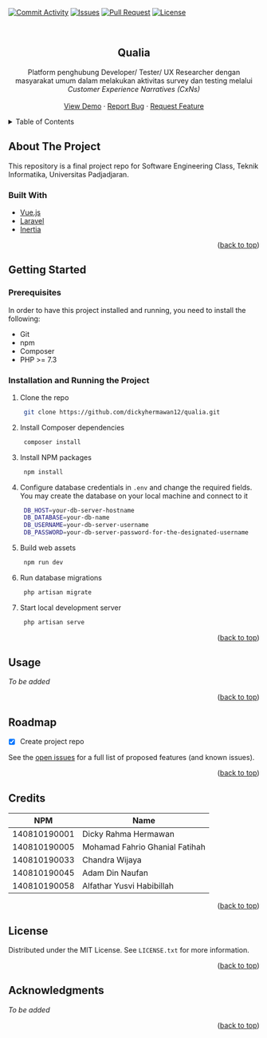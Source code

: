 <div id="top"></div>


<!-- PROJECT SHIELDS -->
[![Commit Activity][commit-activity-shield]][commit-activity-url]
[![Issues][issues-shield]][issues-url]
[![Pull Request][pull-request-shield]][pull-request-url]
[![License][license-shield]][license-url]



<!-- PROJECT LOGO -->
<br />

<h2 align="center">Qualia</h2>

  <p align="center">
    Platform penghubung Developer/ Tester/ UX Researcher dengan masyarakat umum dalam melakukan aktivitas survey dan testing melalui <i>Customer Experience Narratives (CxNs)</i>
    <br />
    <br />
    <a href="https://github.com/dickyhermawan12/qualia">View Demo</a>
    ·
    <a href="https://github.com/dickyhermawan12/qualia/issues">Report Bug</a>
    ·
    <a href="https://github.com/dickyhermawan12/qualia/issues">Request Feature</a>
  </p>
</div>



<!-- TABLE OF CONTENTS -->
<details>
  <summary>Table of Contents</summary>
  <ol>
    <li>
      <a href="#about-the-project">About The Project</a>
      <ul>
        <li><a href="#built-with">Built With</a></li>
      </ul>
    </li>
    <li>
      <a href="#getting-started">Getting Started</a>
      <ul>
        <li><a href="#prerequisites">Prerequisites</a></li>
        <li><a href="#installation-and-running-the-project">Installation and Running the Project</a></li>
      </ul>
    </li>
    <li><a href="#usage">Usage</a></li>
    <li><a href="#roadmap">Roadmap</a></li>
    <li><a href="#credits">Credits</a></li>
    <li><a href="#license">License</a></li>
    <li><a href="#acknowledgments">Acknowledgments</a></li>
  </ol>
</details>



<!-- ABOUT THE PROJECT -->
## About The Project

This repository is a final project repo for Software Engineering Class, Teknik Informatika, Universitas Padjadjaran.


### Built With

* [Vue.js](https://vuejs.org/)
* [Laravel](https://laravel.com/)
* [Inertia](https://inertiajs.com/)

<p align="right">(<a href="#top">back to top</a>)</p>



<!-- GETTING STARTED -->
## Getting Started

### Prerequisites

In order to have this project installed and running, you need to install the following:
- Git
- npm
- Composer
- PHP >= 7.3


### Installation and Running the Project

1. Clone the repo
   ```sh
    git clone https://github.com/dickyhermawan12/qualia.git
   ```
2. Install Composer dependencies
   ```sh
    composer install
   ```
3. Install NPM packages
   ```sh
    npm install
   ```
4. Configure database credentials in `.env` and change the required fields. You may create the database on your local machine and connect to it
   ```sh
    DB_HOST=your-db-server-hostname
    DB_DATABASE=your-db-name
    DB_USERNAME=your-db-server-username
    DB_PASSWORD=your-db-server-password-for-the-designated-username
   ```
5. Build web assets
   ```sh
    npm run dev
   ```
6. Run database migrations
   ```sh
    php artisan migrate
   ```
7. Start local development server
   ```sh
    php artisan serve
   ```

<p align="right">(<a href="#top">back to top</a>)</p>



<!-- USAGE EXAMPLES -->
## Usage

_To be added_


<p align="right">(<a href="#top">back to top</a>)</p>



<!-- ROADMAP -->
## Roadmap

- [x] Create project repo

See the [open issues](https://github.com/dickyhermawan12/qualia/issues) for a full list of proposed features (and known issues).

<p align="right">(<a href="#top">back to top</a>)</p>



<!-- CREDITS -->
## Credits

| NPM           | Name        |
| ------------- |-------------|
| 140810190001  | Dicky Rahma Hermawan |
| 140810190005  | Mohamad Fahrio Ghanial Fatihah |
| 140810190033  | Chandra Wijaya |
| 140810190045  | Adam Din Naufan |
| 140810190058  | Alfathar Yusvi Habibillah |

<p align="right">(<a href="#top">back to top</a>)</p>



<!-- LICENSE -->
## License

Distributed under the MIT License. See `LICENSE.txt` for more information.

<p align="right">(<a href="#top">back to top</a>)</p>



<!-- ACKNOWLEDGMENTS -->
## Acknowledgments

_To be added_

<p align="right">(<a href="#top">back to top</a>)</p>



<!-- MARKDOWN LINKS & IMAGES -->
<!-- https://www.markdownguide.org/basic-syntax/#reference-style-links -->
[commit-activity-shield]: https://img.shields.io/github/commit-activity/w/dickyhermawan12/qualia?style=flat-square
[commit-activity-url]: https://github.com/dickyhermawan12/qualia/graphs/commit-activity
[issues-shield]: https://img.shields.io/github/issues/dickyhermawan12/qualia.svg?style=flat-square
[issues-url]: https://github.com/dickyhermawan12/qualia/issues
[pull-request-shield]: https://img.shields.io/github/issues-pr/dickyhermawan12/qualia?style=flat-square
[pull-request-url]: https://github.com/dickyhermawan12/qualia/pulls
[license-shield]: https://img.shields.io/github/license/dickyhermawan12/qualia.svg?style=flat-square
[license-url]: https://github.com/dickyhermawan12/qualia/blob/main/LICENSE.txt
